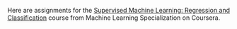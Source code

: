 Here are assignments for the [Supervised Machine Learning: Regression and Classification](https://www.coursera.org/learn/machine-learning) course from Machine Learning Specialization on Coursera.